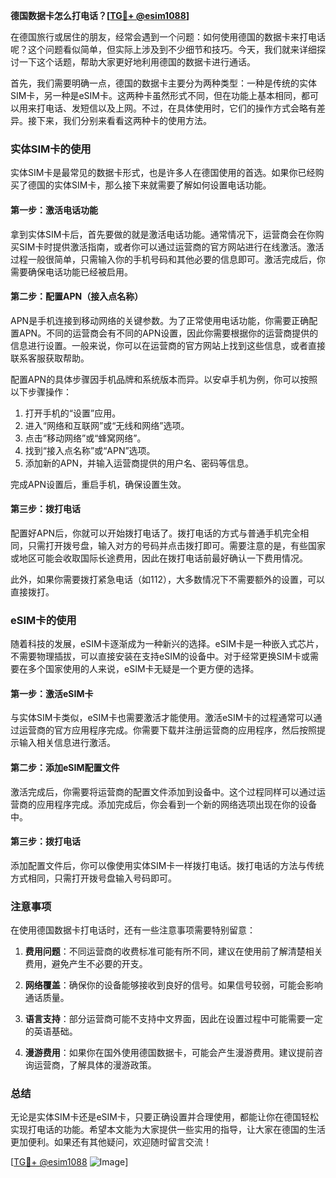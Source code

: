 **德国数据卡怎么打电话？[[TG💪+ @esim1088](https://t.me/s/esim1088)]**

在德国旅行或居住的朋友，经常会遇到一个问题：如何使用德国的数据卡来打电话呢？这个问题看似简单，但实际上涉及到不少细节和技巧。今天，我们就来详细探讨一下这个话题，帮助大家更好地利用德国的数据卡进行通话。

首先，我们需要明确一点，德国的数据卡主要分为两种类型：一种是传统的实体SIM卡，另一种是eSIM卡。这两种卡虽然形式不同，但在功能上基本相同，都可以用来打电话、发短信以及上网。不过，在具体使用时，它们的操作方式会略有差异。接下来，我们分别来看看这两种卡的使用方法。

### 实体SIM卡的使用

实体SIM卡是最常见的数据卡形式，也是许多人在德国使用的首选。如果你已经购买了德国的实体SIM卡，那么接下来就需要了解如何设置电话功能。

#### 第一步：激活电话功能
拿到实体SIM卡后，首先要做的就是激活电话功能。通常情况下，运营商会在你购买SIM卡时提供激活指南，或者你可以通过运营商的官方网站进行在线激活。激活过程一般很简单，只需输入你的手机号码和其他必要的信息即可。激活完成后，你需要确保电话功能已经被启用。

#### 第二步：配置APN（接入点名称）
APN是手机连接到移动网络的关键参数。为了正常使用电话功能，你需要正确配置APN。不同的运营商会有不同的APN设置，因此你需要根据你的运营商提供的信息进行设置。一般来说，你可以在运营商的官方网站上找到这些信息，或者直接联系客服获取帮助。

配置APN的具体步骤因手机品牌和系统版本而异。以安卓手机为例，你可以按照以下步骤操作：

1. 打开手机的“设置”应用。
2. 进入“网络和互联网”或“无线和网络”选项。
3. 点击“移动网络”或“蜂窝网络”。
4. 找到“接入点名称”或“APN”选项。
5. 添加新的APN，并输入运营商提供的用户名、密码等信息。

完成APN设置后，重启手机，确保设置生效。

#### 第三步：拨打电话
配置好APN后，你就可以开始拨打电话了。拨打电话的方式与普通手机完全相同，只需打开拨号盘，输入对方的号码并点击拨打即可。需要注意的是，有些国家或地区可能会收取国际长途费用，因此在拨打电话前最好确认一下费用情况。

此外，如果你需要拨打紧急电话（如112），大多数情况下不需要额外的设置，可以直接拨打。

### eSIM卡的使用

随着科技的发展，eSIM卡逐渐成为一种新兴的选择。eSIM卡是一种嵌入式芯片，不需要物理插拔，可以直接安装在支持eSIM的设备中。对于经常更换SIM卡或需要在多个国家使用的人来说，eSIM卡无疑是一个更方便的选择。

#### 第一步：激活eSIM卡
与实体SIM卡类似，eSIM卡也需要激活才能使用。激活eSIM卡的过程通常可以通过运营商的官方应用程序完成。你需要下载并注册运营商的应用程序，然后按照提示输入相关信息进行激活。

#### 第二步：添加eSIM配置文件
激活完成后，你需要将运营商的配置文件添加到设备中。这个过程同样可以通过运营商的应用程序完成。添加完成后，你会看到一个新的网络选项出现在你的设备中。

#### 第三步：拨打电话
添加配置文件后，你可以像使用实体SIM卡一样拨打电话。拨打电话的方法与传统方式相同，只需打开拨号盘输入号码即可。

### 注意事项

在使用德国数据卡打电话时，还有一些注意事项需要特别留意：

1. **费用问题**：不同运营商的收费标准可能有所不同，建议在使用前了解清楚相关费用，避免产生不必要的开支。
   
2. **网络覆盖**：确保你的设备能够接收到良好的信号。如果信号较弱，可能会影响通话质量。

3. **语言支持**：部分运营商可能不支持中文界面，因此在设置过程中可能需要一定的英语基础。

4. **漫游费用**：如果你在国外使用德国数据卡，可能会产生漫游费用。建议提前咨询运营商，了解具体的漫游政策。

### 总结

无论是实体SIM卡还是eSIM卡，只要正确设置并合理使用，都能让你在德国轻松实现打电话的功能。希望本文能为大家提供一些实用的指导，让大家在德国的生活更加便利。如果还有其他疑问，欢迎随时留言交流！

[[TG💪+ @esim1088](https://t.me/s/esim1088) ![Image](https://i.postimg.cc/4NQfJmqS/Snipaste-2025-05-13-00-14-12.png)]